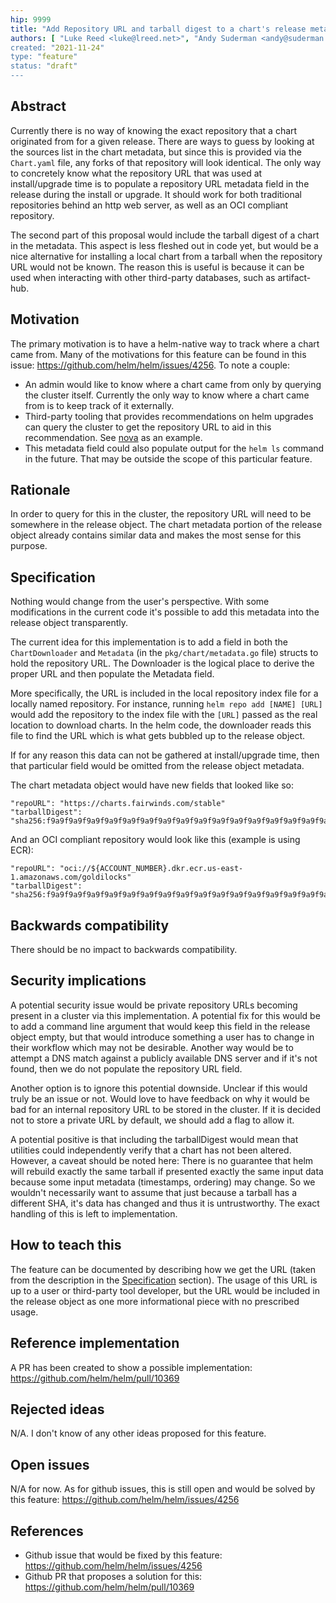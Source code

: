 ```yaml
---
hip: 9999
title: "Add Repository URL and tarball digest to a chart's release metadata"
authors: [ "Luke Reed <luke@lreed.net>", "Andy Suderman <andy@suderman.dev> ]
created: "2021-11-24"
type: "feature"
status: "draft"
---
```


## Abstract

Currently there is no way of knowing the exact repository that a chart originated from for a given release. There are ways to guess by looking at the sources list in the chart metadata, but since this is provided via the `Chart.yaml` file, any forks of that repository will look identical. The only way to concretely know what the repository URL that was used at install/upgrade time is to populate a repository URL metadata field in the release during the install or upgrade. It should work for both traditional repositories behind an http web server, as well as an OCI compliant repository.

The second part of this proposal would include the tarball digest of a chart in the metadata. This aspect is less fleshed out in code yet, but would be a nice alternative for installing a local chart from a tarball when the repository URL would not be known. The reason this is useful is because it can be used when interacting with other third-party databases, such as artifact-hub.

## Motivation

The primary motivation is to have a helm-native way to track where a chart came from. Many of the motivations for this feature can be found in this issue: https://github.com/helm/helm/issues/4256. To note a couple:
- An admin would like to know where a chart came from only by querying the cluster itself. Currently the only way to know where a chart came from is to keep track of it externally.
- Third-party tooling that provides recommendations on helm upgrades can query the cluster to get the repository URL to aid in this recommendation. See [nova](https://github.com/FairwindsOps/nova) as an example.
- This metadata field could also populate output for the `helm ls` command in the future. That may be outside the scope of this particular feature.

## Rationale

In order to query for this in the cluster, the repository URL will need to be somewhere in the release object. The chart metadata portion of the release object already contains similar data and makes the most sense for this purpose.

## Specification

Nothing would change from the user's perspective. With some modifications in the current code it's possible to add this metadata into the release object transparently.

The current idea for this implementation is to add a field in both the `ChartDownloader` and `Metadata` (in the `pkg/chart/metadata.go` file) structs to hold the repository URL. The Downloader is the logical place to derive the proper URL and then populate the Metadata field.

More specifically, the URL is included in the local repository index file for a locally named repository. For instance, running `helm repo add [NAME] [URL]` would add the repository to the index file with the `[URL]` passed as the real location to download charts. In the helm code, the downloader reads this file to find the URL which is what gets bubbled up to the release object.

If for any reason this data can not be gathered at install/upgrade time, then that particular field would be omitted from the release object metadata.

The chart metadata object would have new fields that looked like so:

```
"repoURL": "https://charts.fairwinds.com/stable"
"tarballDigest": "sha256:f9a9f9a9f9a9f9a9f9a9f9a9f9a9f9a9f9a9f9a9f9a9f9a9f9a9f9a9f9a9f9a9"
```

And an OCI compliant repository would look like this (example is using ECR):

```
"repoURL": "oci://${ACCOUNT_NUMBER}.dkr.ecr.us-east-1.amazonaws.com/goldilocks"
"tarballDigest": "sha256:f9a9f9a9f9a9f9a9f9a9f9a9f9a9f9a9f9a9f9a9f9a9f9a9f9a9f9a9f9a9f9a9"
```

## Backwards compatibility

There should be no impact to backwards compatibility.

## Security implications

A potential security issue would be private repository URLs becoming present in a cluster via this implementation. A potential fix for this would be to add a command line argument that would keep this field in the release object empty, but that would introduce something a user has to change in their workflow which may not be desirable. Another way would be to attempt a DNS match against a publicly available DNS server and if it's not found, then we do not populate the repository URL field.

Another option is to ignore this potential downside. Unclear if this would truly be an issue or not. Would love to have feedback on why it would be bad for an internal repository URL to be stored in the cluster. If it is decided not to store a private URL by default, we should add a flag to allow it.

A potential positive is that including the tarballDigest would mean that utilities could independently verify that a chart has not been altered. However, a caveat should be noted here: There is no guarantee that helm will rebuild exactly the same tarball if presented exactly the same input data because some input metadata (timestamps, ordering) may change. So we wouldn't necessarily want to assume that just because a tarball has a different SHA, it's data has changed and thus it is untrustworthy. The exact handling of this is left to implementation.

## How to teach this

The feature can be documented by describing how we get the URL (taken from the description in the [Specification](#Specification) section). The usage of this URL is up to a user or third-party tool developer, but the URL would be included in the release object as one more informational piece with no prescribed usage.

## Reference implementation
A PR has been created to show a possible implementation: https://github.com/helm/helm/pull/10369

## Rejected ideas

N/A. I don't know of any other ideas proposed for this feature.

## Open issues

N/A for now. As for github issues, this is still open and would be solved by this feature: https://github.com/helm/helm/issues/4256

## References

- Github issue that would be fixed by this feature: https://github.com/helm/helm/issues/4256
- Github PR that proposes a solution for this: https://github.com/helm/helm/pull/10369
